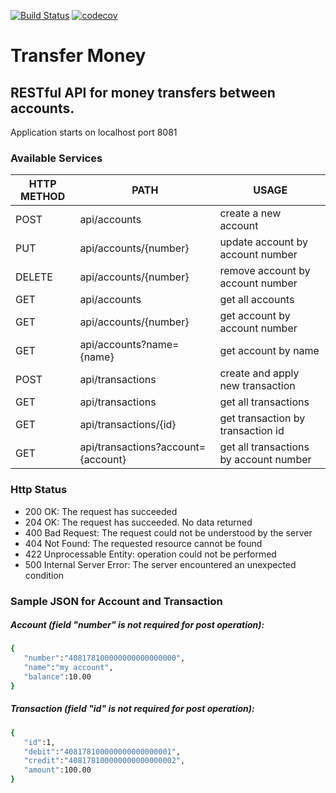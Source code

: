 [![Build Status](https://travis-ci.com/ArtemVChukin/tmoney.svg?branch=master)](https://travis-ci.com/ArtemVChukin/tmoney)
[![codecov](https://codecov.io/gh/ArtemVChukin/tmoney/branch/master/graph/badge.svg)](https://codecov.io/gh/ArtemVChukin/tmoney)

# Transfer Money
## RESTful API for money transfers between accounts.


Application starts on localhost port 8081

### Available Services

| HTTP METHOD | PATH | USAGE |
| -----------| ------ | ------ |
| POST  | api/accounts | create a new account
| PUT   | api/accounts/{number} | update account by account number
| DELETE| api/accounts/{number} | remove account by account number | 
| GET   | api/accounts | get all accounts | 
| GET   | api/accounts/{number} | get account by account number | 
| GET   | api/accounts?name={name} | get account by name | 
| POST  | api/transactions | create and apply new transaction | 
| GET   | api/transactions | get all transactions | 
| GET   | api/transactions/{id} | get transaction by transaction id |
| GET   | api/transactions?account={account} | get all transactions by account number| 


### Http Status
- 200 OK: The request has succeeded
- 204 OK: The request has succeeded. No data returned
- 400 Bad Request: The request could not be understood by the server 
- 404 Not Found: The requested resource cannot be found
- 422 Unprocessable Entity: operation could not be performed
- 500 Internal Server Error: The server encountered an unexpected condition 

### Sample JSON for Account and Transaction

##### Account (field "number" is not required for post operation):
```sh
{  
   "number":"408178100000000000000000",
   "name":"my account",
   "balance":10.00
} 
```

##### Transaction (field "id" is not required for post operation):
```sh
{  
   "id":1,
   "debit":"408178100000000000000001",
   "credit":"408178100000000000000002",
   "amount":100.00
}
```
